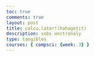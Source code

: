 ```yaml
---
toc: true
comments: true
layout: post
title: calcu,later!(hahagetit)
description: sobs unctronaly
type: tangibles
courses: { compsci: {week: 3} }
---
```


